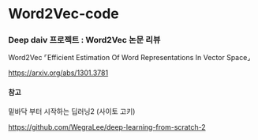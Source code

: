 # Word2Vec-code
### **Deep daiv 프로젝트 : Word2Vec 논문 리뷰**

Word2Vec  ⌜Efficient Estimation Of Word Representations In Vector Space⌟

https://arxiv.org/abs/1301.3781

 

#### 참고
밑바닥 부터 시작하는 딥러닝2 (사이토 고키)

https://github.com/WegraLee/deep-learning-from-scratch-2
